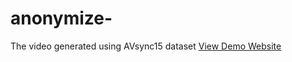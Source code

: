# anonymize-
The video generated using AVsync15 dataset 
 [View Demo Website](https://gloria2tt.github.io/anonymize-demo)
